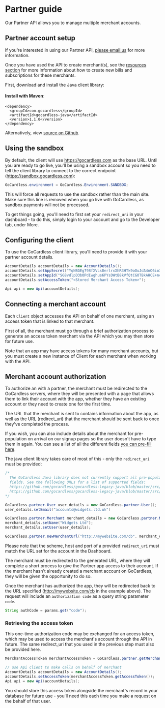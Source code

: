 # Partner guide

<p class="intro">Our Partner API allows you to manage multiple merchant accounts.</p>

## Partner account setup

If you're interested in using our Partner API, [please email us](mailto:help@gocardless.com) for more information.

Once you have used the API to create merchant(s), see the [resources section](https://developer.gocardless.com/#bill) for more information about how to create new bills and subscriptions for these merchants.

First, download and install the Java client library:

#### Install with Maven:

    <dependency>
      <groupId>com.gocardless</groupId>
      <artifactId>gocardless-java</artifactId>
      <version>1.1.0</version>
    </dependency>

Alternatively, view [source on Github](https://github.com/gocardless/gocardless-legacy-java).

## Using the sandbox

By default, the client will use https://gocardless.com as the base URL. Until you are ready to go live, you'll be using a sandbox account so you need to tell the client library to connect to the correct endpoint (https://sandbox.gocardless.com):

```java
GoCardless.environment = GoCardless.Environment.SANDBOX;
```

This will force all requests to use the sandbox rather than the main site. Make sure this line is removed when you go live with GoCardless, as sandbox payments will not be processed.

To get things going, you'll need to first set your `redirect_uri` in your dashboard - to do this, simply login to your account and go to the Developer tab, under More.

## Configuring the client

To use the GoCardless client library, you'll need to provide it with your partner account details.

```java
AccountDetails accountDetails = new AccountDetails();
accountDetails.setAppSecret("YqNBGEg798fXVLs8erlrxXhR3HTk9oOuJdA4nO6io3Kv5wf6TZfyyKNrHaxGHG2V");
accountDetails.setAppId("SG8vdlpD3bOPdIwghus6PYsDWtB8kVfQtCGOTBkAHCE+ncQGjDC/hykM1eNOzEne");
accountDetails.setAccessToken("<Stored Merchant Access Token>");

Api api = new Api(accountDetails);
```

## Connecting a merchant account

Each `Client` object accesses the API on behalf of one merchant, using an access token that is linked to that merchant.

First of all, the merchant must go through a brief authorization process to generate an access token merchant via the API which you may then store for future use.

Note that an app may have access tokens for many merchant accounts, but you must create a new instance of Client for each merchant when working with the API.

## Merchant account authorization

To authorize an with a partner, the merchant must be redirected to the GoCardless servers, where they will be presented with a page that allows them to link their account with the app, whether they have an existing account or they need to create one for the first time.

The URL that the merchant is sent to contains information about the app, as well as the URL (redirect_uri) that the merchant should be sent back to once they've completed the process.

If you wish, you can also include details about the merchant for pre-population on arrival on our signup pages so the user doesn't have to type them in again. You can see a list of all the different fields [you can pre-fill here](#pre-populating-information).

The java client library takes care of most of this - only the `redirect_uri` must be provided:

```java
/*
  The GoCardless Java library does not currently support all pre-population
  fields. See the following URLs for a list of supported fields:
  https://github.com/gocardless/gocardless-legacy-java/blob/master/src/main/java/gocardless/partner/Merchant.java
  https://github.com/gocardless/gocardless-legacy-java/blob/master/src/main/java/gocardless/partner/User.java
*/

GoCardless.partner.User user_details = new GoCardless.partner.User();
user_details.setEmail("accounts@widgets.ltd.uk")

GoCardless.partner.Merchant merchant_details = new GoCardless.partner.Merchant();
merchant_details.setName("Widgets Ltd");
merchant_details.setUser(user_details);

GoCardless.partner.newMerchantUrl("http://mywebsite.com/cb", merchant_details, null);
```

Please note that the scheme, host and port of a provided `redirect_uri` must match the URL set for the account in the Dashboard.

The merchant must be redirected to the generated URL, where they will complete a short process to give the Partner app access to their account. If the merchant hasn't already created a merchant account on GoCardless, they will be given the opportunity to do so.

Once the merchant has authorized the app, they will be redirected back to the URL specified (http://mywebsite.com/cb in the example above). The request will include an `authorization code` as a query string parameter `code`.

```java
String authCode = params.get("code");
```

### Retrieving the access token


This one-time authorization code may be exchanged for an access token, which may be used to access the merchant's account through the API in future. The same redirect_uri that you used in the previous step must also be provided here.

```java
MerchantAccessToken merchantAccessToken = GoCardless.partner.getMerchantAccessToken("http://mywebsite.com/cb", authCode);

// use Api client to make calls on behalf of merchant
AccountDetails accountDetails = new AccountDetails();
accountDetails.setAccessToken(merchantAccessToken.getAccessToken());
Api api = new Api(accountDetails);
```

You should store this access token alongside the merchant's record in your database for future use - you'll need this each time you make a request on the behalf of that user.
